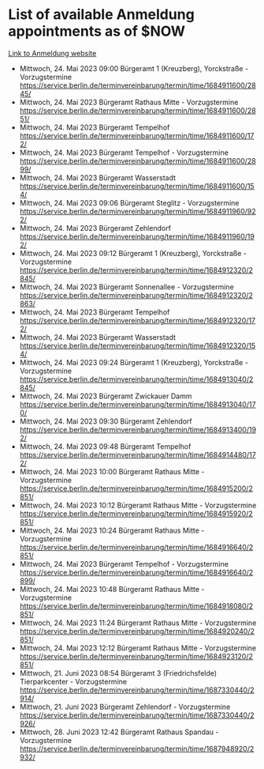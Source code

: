 # List of available Anmeldung appointments as of $NOW
[Link to Anmeldung website](https://service.berlin.de/terminvereinbarung/termin/tag.php?termin=1&anliegen[]=120686&dienstleisterlist=122210,122217,327316,122219,327312,122227,327314,122231,327346,122243,327348,122254,122252,329742,122260,329745,122262,329748,122271,327278,122273,327274,122277,327276,330436,122280,327294,122282,327290,122284,327292,122291,327270,122285,327266,122286,327264,122296,327268,150230,329760,122297,327286,122294,327284,122312,329763,122314,329775,122304,327330,122311,327334,122309,327332,317869,122281,327352,122279,329772,122283,122276,327324,122274,327326,122267,329766,122246,327318,122251,327320,122257,327322,122208,327298,122226,327300&herkunft=http%3A%2F%2Fservice.berlin.de%2Fdienstleistung%2F120686%2F)
- Mittwoch, 24. Mai 2023 09:00 Bürgeramt 1 (Kreuzberg), Yorckstraße - Vorzugstermine https://service.berlin.de/terminvereinbarung/termin/time/1684911600/2845/
- Mittwoch, 24. Mai 2023  Bürgeramt Rathaus Mitte - Vorzugstermine https://service.berlin.de/terminvereinbarung/termin/time/1684911600/2851/
- Mittwoch, 24. Mai 2023  Bürgeramt Tempelhof https://service.berlin.de/terminvereinbarung/termin/time/1684911600/172/
- Mittwoch, 24. Mai 2023  Bürgeramt Tempelhof - Vorzugstermine https://service.berlin.de/terminvereinbarung/termin/time/1684911600/2899/
- Mittwoch, 24. Mai 2023  Bürgeramt Wasserstadt https://service.berlin.de/terminvereinbarung/termin/time/1684911600/154/
- Mittwoch, 24. Mai 2023 09:06 Bürgeramt Steglitz - Vorzugstermine https://service.berlin.de/terminvereinbarung/termin/time/1684911960/922/
- Mittwoch, 24. Mai 2023  Bürgeramt Zehlendorf https://service.berlin.de/terminvereinbarung/termin/time/1684911960/192/
- Mittwoch, 24. Mai 2023 09:12 Bürgeramt 1 (Kreuzberg), Yorckstraße - Vorzugstermine https://service.berlin.de/terminvereinbarung/termin/time/1684912320/2845/
- Mittwoch, 24. Mai 2023  Bürgeramt Sonnenallee - Vorzugstermine https://service.berlin.de/terminvereinbarung/termin/time/1684912320/2863/
- Mittwoch, 24. Mai 2023  Bürgeramt Tempelhof https://service.berlin.de/terminvereinbarung/termin/time/1684912320/172/
- Mittwoch, 24. Mai 2023  Bürgeramt Wasserstadt https://service.berlin.de/terminvereinbarung/termin/time/1684912320/154/
- Mittwoch, 24. Mai 2023 09:24 Bürgeramt 1 (Kreuzberg), Yorckstraße - Vorzugstermine https://service.berlin.de/terminvereinbarung/termin/time/1684913040/2845/
- Mittwoch, 24. Mai 2023  Bürgeramt Zwickauer Damm https://service.berlin.de/terminvereinbarung/termin/time/1684913040/170/
- Mittwoch, 24. Mai 2023 09:30 Bürgeramt Zehlendorf https://service.berlin.de/terminvereinbarung/termin/time/1684913400/192/
- Mittwoch, 24. Mai 2023 09:48 Bürgeramt Tempelhof https://service.berlin.de/terminvereinbarung/termin/time/1684914480/172/
- Mittwoch, 24. Mai 2023 10:00 Bürgeramt Rathaus Mitte - Vorzugstermine https://service.berlin.de/terminvereinbarung/termin/time/1684915200/2851/
- Mittwoch, 24. Mai 2023 10:12 Bürgeramt Rathaus Mitte - Vorzugstermine https://service.berlin.de/terminvereinbarung/termin/time/1684915920/2851/
- Mittwoch, 24. Mai 2023 10:24 Bürgeramt Rathaus Mitte - Vorzugstermine https://service.berlin.de/terminvereinbarung/termin/time/1684916640/2851/
- Mittwoch, 24. Mai 2023  Bürgeramt Tempelhof - Vorzugstermine https://service.berlin.de/terminvereinbarung/termin/time/1684916640/2899/
- Mittwoch, 24. Mai 2023 10:48 Bürgeramt Rathaus Mitte - Vorzugstermine https://service.berlin.de/terminvereinbarung/termin/time/1684918080/2851/
- Mittwoch, 24. Mai 2023 11:24 Bürgeramt Rathaus Mitte - Vorzugstermine https://service.berlin.de/terminvereinbarung/termin/time/1684920240/2851/
- Mittwoch, 24. Mai 2023 12:12 Bürgeramt Rathaus Mitte - Vorzugstermine https://service.berlin.de/terminvereinbarung/termin/time/1684923120/2851/
- Mittwoch, 21. Juni 2023 08:54 Bürgeramt 3 (Friedrichsfelde) Tierparkcenter - Vorzugstermine https://service.berlin.de/terminvereinbarung/termin/time/1687330440/2914/
- Mittwoch, 21. Juni 2023  Bürgeramt Zehlendorf - Vorzugstermine https://service.berlin.de/terminvereinbarung/termin/time/1687330440/2926/
- Mittwoch, 28. Juni 2023 12:42 Bürgeramt Rathaus Spandau - Vorzugstermine https://service.berlin.de/terminvereinbarung/termin/time/1687948920/2932/

